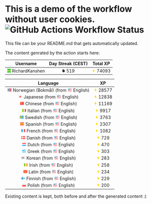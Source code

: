 # This is a demo of the workflow without user cookies. ![GitHub Actions Workflow Status](https://img.shields.io/github/actions/workflow/status/RichardKanshen/duolingo-readme-stats/duolingo-test-noauth.yml?style=flat-square&label=Duolingo%20Stats%20-%20Unauthenticated)

This file can be your README.md that gets automatically updated.

The content genrated by the action starts here:

<!--START_SECTION:duolingoStats-->
<!-- Automatically generated with https://github.com/RichardKanshen/duolingo-readme-stats-->

| Username | Day Streak (CEST) | Total XP |
|:---:|:---:|:---:|
| <img src="https://raw.githubusercontent.com/RichardKanshen/duolingo-readme-stats/main/assets/duolingo.png" height="12"> RichardKanshen | <img src="https://raw.githubusercontent.com/RichardKanshen/duolingo-readme-stats/main/assets/streakinactive.svg" height="12"> 519 | <img src="https://raw.githubusercontent.com/RichardKanshen/duolingo-readme-stats/main/assets/xp.svg" height="12"> 74093 |

| Language | XP |
|:---:|:---:|
| <img src="https://raw.githubusercontent.com/RichardKanshen/duolingo-readme-stats/main/assets/langs/norwegian.svg" height="12"> Norwegian (Bokmål) (from <img src="https://raw.githubusercontent.com/RichardKanshen/duolingo-readme-stats/main/assets/langs/english.svg" height="12"> English) | <img src="https://raw.githubusercontent.com/RichardKanshen/duolingo-readme-stats/main/assets/xp.svg" height="12"> 28577 |
| <img src="https://raw.githubusercontent.com/RichardKanshen/duolingo-readme-stats/main/assets/langs/japanese.svg" height="12"> Japanese (from <img src="https://raw.githubusercontent.com/RichardKanshen/duolingo-readme-stats/main/assets/langs/english.svg" height="12"> English) | <img src="https://raw.githubusercontent.com/RichardKanshen/duolingo-readme-stats/main/assets/xp.svg" height="12"> 12838 |
| <img src="https://raw.githubusercontent.com/RichardKanshen/duolingo-readme-stats/main/assets/langs/chinese.svg" height="12"> Chinese (from <img src="https://raw.githubusercontent.com/RichardKanshen/duolingo-readme-stats/main/assets/langs/english.svg" height="12"> English) | <img src="https://raw.githubusercontent.com/RichardKanshen/duolingo-readme-stats/main/assets/xp.svg" height="12"> 11169 |
| <img src="https://raw.githubusercontent.com/RichardKanshen/duolingo-readme-stats/main/assets/langs/italian.svg" height="12"> Italian (from <img src="https://raw.githubusercontent.com/RichardKanshen/duolingo-readme-stats/main/assets/langs/english.svg" height="12"> English) | <img src="https://raw.githubusercontent.com/RichardKanshen/duolingo-readme-stats/main/assets/xp.svg" height="12"> 9917 |
| <img src="https://raw.githubusercontent.com/RichardKanshen/duolingo-readme-stats/main/assets/langs/swedish.svg" height="12"> Swedish (from <img src="https://raw.githubusercontent.com/RichardKanshen/duolingo-readme-stats/main/assets/langs/english.svg" height="12"> English) | <img src="https://raw.githubusercontent.com/RichardKanshen/duolingo-readme-stats/main/assets/xp.svg" height="12"> 3763 |
| <img src="https://raw.githubusercontent.com/RichardKanshen/duolingo-readme-stats/main/assets/langs/spanish.svg" height="12"> Spanish (from <img src="https://raw.githubusercontent.com/RichardKanshen/duolingo-readme-stats/main/assets/langs/english.svg" height="12"> English) | <img src="https://raw.githubusercontent.com/RichardKanshen/duolingo-readme-stats/main/assets/xp.svg" height="12"> 2307 |
| <img src="https://raw.githubusercontent.com/RichardKanshen/duolingo-readme-stats/main/assets/langs/french.svg" height="12"> French (from <img src="https://raw.githubusercontent.com/RichardKanshen/duolingo-readme-stats/main/assets/langs/english.svg" height="12"> English) | <img src="https://raw.githubusercontent.com/RichardKanshen/duolingo-readme-stats/main/assets/xp.svg" height="12"> 1082 |
| <img src="https://raw.githubusercontent.com/RichardKanshen/duolingo-readme-stats/main/assets/langs/danish.svg" height="12"> Danish (from <img src="https://raw.githubusercontent.com/RichardKanshen/duolingo-readme-stats/main/assets/langs/english.svg" height="12"> English) | <img src="https://raw.githubusercontent.com/RichardKanshen/duolingo-readme-stats/main/assets/xp.svg" height="12"> 729 |
| <img src="https://raw.githubusercontent.com/RichardKanshen/duolingo-readme-stats/main/assets/langs/dutch.svg" height="12"> Dutch (from <img src="https://raw.githubusercontent.com/RichardKanshen/duolingo-readme-stats/main/assets/langs/english.svg" height="12"> English) | <img src="https://raw.githubusercontent.com/RichardKanshen/duolingo-readme-stats/main/assets/xp.svg" height="12"> 470 |
| <img src="https://raw.githubusercontent.com/RichardKanshen/duolingo-readme-stats/main/assets/langs/greek.svg" height="12"> Greek (from <img src="https://raw.githubusercontent.com/RichardKanshen/duolingo-readme-stats/main/assets/langs/english.svg" height="12"> English) | <img src="https://raw.githubusercontent.com/RichardKanshen/duolingo-readme-stats/main/assets/xp.svg" height="12"> 303 |
| <img src="https://raw.githubusercontent.com/RichardKanshen/duolingo-readme-stats/main/assets/langs/korean.svg" height="12"> Korean (from <img src="https://raw.githubusercontent.com/RichardKanshen/duolingo-readme-stats/main/assets/langs/english.svg" height="12"> English) | <img src="https://raw.githubusercontent.com/RichardKanshen/duolingo-readme-stats/main/assets/xp.svg" height="12"> 283 |
| <img src="https://raw.githubusercontent.com/RichardKanshen/duolingo-readme-stats/main/assets/langs/irish.svg" height="12"> Irish (from <img src="https://raw.githubusercontent.com/RichardKanshen/duolingo-readme-stats/main/assets/langs/english.svg" height="12"> English) | <img src="https://raw.githubusercontent.com/RichardKanshen/duolingo-readme-stats/main/assets/xp.svg" height="12"> 258 |
| <img src="https://raw.githubusercontent.com/RichardKanshen/duolingo-readme-stats/main/assets/langs/latin.svg" height="12"> Latin (from <img src="https://raw.githubusercontent.com/RichardKanshen/duolingo-readme-stats/main/assets/langs/english.svg" height="12"> English) | <img src="https://raw.githubusercontent.com/RichardKanshen/duolingo-readme-stats/main/assets/xp.svg" height="12"> 234 |
| <img src="https://raw.githubusercontent.com/RichardKanshen/duolingo-readme-stats/main/assets/langs/finnish.svg" height="12"> Finnish (from <img src="https://raw.githubusercontent.com/RichardKanshen/duolingo-readme-stats/main/assets/langs/english.svg" height="12"> English) | <img src="https://raw.githubusercontent.com/RichardKanshen/duolingo-readme-stats/main/assets/xp.svg" height="12"> 229 |
| <img src="https://raw.githubusercontent.com/RichardKanshen/duolingo-readme-stats/main/assets/langs/polish.svg" height="12"> Polish (from <img src="https://raw.githubusercontent.com/RichardKanshen/duolingo-readme-stats/main/assets/langs/english.svg" height="12"> English) | <img src="https://raw.githubusercontent.com/RichardKanshen/duolingo-readme-stats/main/assets/xp.svg" height="12"> 200 |

<!--END_SECTION:duolingoStats-->

Existing content is kept, both before and after the generated content :)